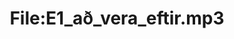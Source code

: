 ---
title: File:E1_að_vera_eftir.mp3
recording of: að vera eftir
reading speed: slow
speaker: E
license: CC0
---